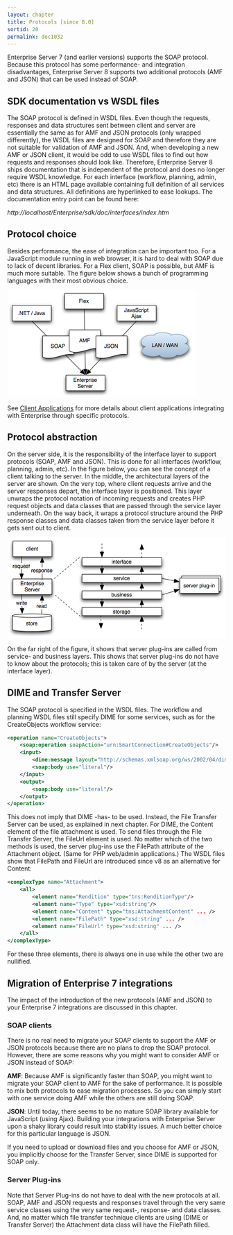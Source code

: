 ```yaml
---
layout: chapter
title: Protocols [since 8.0]
sortid: 20
permalink: doc1032
---
```

Enterprise Server 7 (and earlier versions) supports the SOAP protocol. Because this protocol has some performance- and integration disadvantages, Enterprise Server 8 supports two additional protocols (AMF and JSON) that can be used instead of SOAP.

## SDK documentation vs WSDL files

The SOAP protocol is defined in WSDL files. Even though the requests, responses and data structures sent between client and server are essentially the same as for AMF and JSON protocols (only wrapped differently), the WSDL files are designed for SOAP and therefore they are not suitable for validation of AMF and JSON. And, when developing a new AMF or JSON client, it would be odd to use WSDL files to find out how requests and responses should look like. Therefore, Enterprise Server 8 ships documentation that is independent of the protocol and does no longer require WSDL knowledge. For each interface (workflow, planning, admin, etc) there is an HTML page available containing full definition of all services and data structures. All definitions are hyperlinked to ease lookups. The documentation entry point can be found here:

*http://localhost/Enterprise/sdk/doc/interfaces/index.htm*

## Protocol choice

Besides performance, the ease of integration can be important too. For a JavaScript module running in web browser, it is hard to deal with SOAP due to lack of decent libraries. For a Flex client, SOAP is possible, but AMF is much more suitable. The figure below shows a bunch of programming languages with their most obvious choice.

![](images/image4.png)

See [Client Applications](client-applications.md) for more details about client applications integrating with Enterprise through specific protocols.

## Protocol abstraction

On the server side, it is the responsibility of the interface layer to support protocols (SOAP, AMF and JSON). This is done for all interfaces (workflow, planning, admin, etc). In the figure below, you can see the concept of a client talking to the server. In the middle, the architectural layers of the server are shown. On the very top, where client requests arrive and the server responses depart, the interface layer is positioned. This layer unwraps the protocol notation of incoming requests and creates PHP request objects and data classes that are passed through the service layer underneath. On the way back, it wraps a protocol structure around the PHP response classes and data classes taken from the service layer before it gets sent out to client.

![](images/image5.png)

On the far right of the figure, it shows that server plug-ins are called from service- and business layers. This shows that server plug-ins do not have to know about the protocols; this is taken care of by the server (at the interface layer).

## DIME and Transfer Server

The SOAP protocol is specified in the WSDL files. The workflow and planning WSDL files still specify DIME for some services, such as for the CreateObjects workflow service:
```xml
<operation name="CreateObjects">
	<soap:operation soapAction="urn:SmartConnection#CreateObjects"/>
	<input>
		<dime:message layout="http://schemas.xmlsoap.org/ws/2002/04/dime/closed-layout" wsdl:required="false"/>
		<soap:body use="literal"/>
	</input>
	<output>
		<soap:body use="literal"/>
	</output>
</operation>
```

This does not imply that DIME -has- to be used. Instead, the File Transfer Server can be used, as explained in next chapter. For DIME, the Content element of the file attachment is used. To send files through the File Transfer Server, the FileUrl element is used. No matter which of the two methods is used, the server plug-ins use the FilePath attribute of the Attachment object. (Same for PHP web/admin applications.) The WSDL files show that FilePath and FileUrl are introduced since v8 as an alternative for Content:
```xml
<complexType name="Attachment">
	<all>
		<element name="Rendition" type="tns:RenditionType"/>
		<element name="Type" type="xsd:string"/>
		<element name="Content" type="tns:AttachmentContent" ... />
		<element name="FilePath" type="xsd:string" ... />
		<element name="FileUrl" type="xsd:string" ... />
	</all>
</complexType>
```
For these three elements, there is always one in use while the other two are nullified.

## Migration of Enterprise 7 integrations

The impact of the introduction of the new protocols (AMF and JSON) to your Enterprise 7 integrations are discussed in this chapter.

### SOAP clients

There is no real need to migrate your SOAP clients to support the AMF or JSON protocols because there are no plans to drop the SOAP protocol. However, there are some reasons why you might want to consider AMF or JSON instead of SOAP:

**AMF**: Because AMF is significantly faster than SOAP, you might want to migrate your SOAP client to AMF for the sake of performance. It is possible to mix both protocols to ease migration processes. So you can simply start with one service doing AMF while the others are still doing SOAP.

**JSON**: Until today, there seems to be no mature SOAP library available for JavaScript (using Ajax). Building your integrations with Enterprise Server upon a shaky library could result into stability issues. A much better choice for this particular language is JSON.

If you need to upload or download files and you choose for AMF or JSON, you implicitly choose for the Transfer Server, since DIME is supported for SOAP only.

### Server Plug-ins

Note that Server Plug-ins do not have to deal with the new protocols at all. SOAP, AMF and JSON requests and responses travel through the very same service classes using the very same request-, response- and data classes. And, no matter which file transfer technique clients are using (DIME or Transfer Server) the Attachment data class will have the FilePath filled.
